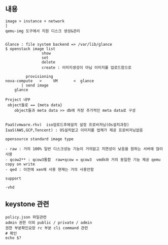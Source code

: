 ## 내용
    image + instance + network
    |
    qemu-img 도구에서 지원 디스크 생성&관리


    Glance : file system backend => /var/lib/glance
    $ openstack image list
                    show
                    set
                    delete
                    create : 이미지생성이 아님 이미지를 업로드함으로
                    
             provisioning 
    nova-compute   >     VM       <  glance
           | send image
        glance
    
    Project 내부
     object들로 == {meta data}
        object들과 meta data >> db에 저장 추가적인 meta data로 구성
    
    
    PaaS(vmware.rhv)  iso업로드후에설치 설정 프로비저닝(Os설치과정)
    IaaS(AWS,GCP,Tencent) : OS설치없고 이미지를 업체가 제공 프로비저닝없음
                   
    opensource standard image type

    - raw : 거의 100% 일반 디스크성능 기능이 거의없고 지연성이 낮음을 원하는 서버에 많이사용
    - qcow2** : qcow3통합  raw+qcow = qcow3  vmdk와 거의 동일한 기능 제공 qemu copy on write
    - qed : 이전에 xen에 사용 현재는 거의 사용안함

    support

    -vhd 
    
    
## keystone 관련
    policy.json 파일관련 
    admin 권한 이외 public / private / admin
    권한 부분확인요망 rc 부분 cli command 관련 
    # 확인
    echo $?
    
    
